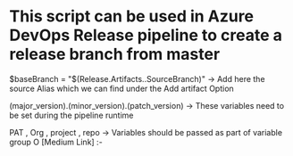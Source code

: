 # This script can be used in Azure DevOps Release pipeline to create a release branch from master
 
 $baseBranch = "$(Release.Artifacts.<add the source Alias>.SourceBranch)"    ->  Add here the source Alias which we can find under the Add artifact Option 

  (major_version).(minor_version).(patch_version)   ->  These variables need to be set during the pipeline runtime

PAT , Org , project , repo  ->  Variables should be passed as  part of variable group
O
[Medium Link] :- 
